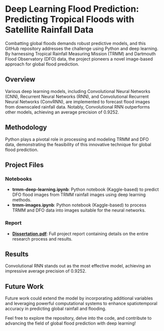 # Deep Learning Flood Prediction: Predicting Tropical Floods with Satellite Rainfall Data

Combatting global floods demands robust predictive models, and this GitHub repository addresses the challenge using Python and deep learning. By harnessing Tropical Rainfall Measuring Mission (TRMM) and Dartmouth Flood Observatory (DFO) data, the project pioneers a novel image-based approach for global flood prediction.

## Overview

Various deep learning models, including Convolutional Neural Networks (CNN), Recurrent Neural Networks (RNN), and Convolutional Recurrent Neural Networks (ConvRNN), are implemented to forecast flood images from downscaled rainfall data. Notably, Convolutional RNN outperforms other models, achieving an average precision of 0.9252.

## Methodology

Python plays a pivotal role in processing and modeling TRMM and DFO data, demonstrating the feasibility of this innovative technique for global flood prediction.

## Project Files

### Notebooks

- **trmm-deep-learning.ipynb**: Python notebook (Kaggle-based) to predict DFO flood images from TRMM rainfall images using deep learning methods.
- **trmm-images.ipynb**: Python notebook (Kaggle-based) to process TRMM and DFO data into images suitable for the neural networks.

### Report

- [**Dissertation.pdf**](Dissertation.pdf): Full project report containing details on the entire research process and results.

## Results

Convolutional RNN stands out as the most effective model, achieving an impressive average precision of 0.9252.

## Future Work

Future work could extend the model by incorporating additional variables and leveraging powerful computational systems to enhance spatiotemporal accuracy in predicting global rainfall and flooding.

Feel free to explore the repository, delve into the code, and contribute to advancing the field of global flood prediction with deep learning!

